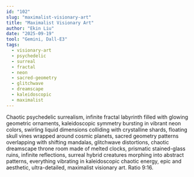 ```yaml
---
id: "102"
slug: "maximalist-visionary-art"
title: "Maximalist Visionary Art"
author: "Ekin Liu"
date: "2025-09-19"
tool: "Gemini, Dall-E3"
tags:
  - visionary-art
  - psychedelic
  - surreal
  - fractal
  - neon
  - sacred-geometry
  - glitchwave
  - dreamscape
  - kaleidoscopic
  - maximalist
---
```


Chaotic psychedelic surrealism, infinite fractal labyrinth filled with glowing geometric ornaments, kaleidoscopic symmetry bursting in vibrant neon colors, swirling liquid dimensions colliding with crystalline shards, floating skull vines wrapped around cosmic planets, sacred geometry patterns overlapping with shifting mandalas, glitchwave distortions, chaotic dreamscape throne room made of melted clocks, prismatic stained-glass ruins, infinite reflections, surreal hybrid creatures morphing into abstract patterns, everything vibrating in kaleidoscopic chaotic energy, epic and aesthetic, ultra-detailed, maximalist visionary art. Ratio 9:16.
